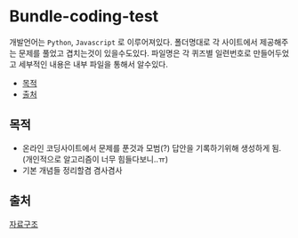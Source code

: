 # Bundle-coding-test

개발언어는 `Python`, `Javascript` 로 이루어져있다.
폴더명대로 각 사이트에서 제공해주는 문제를 풀었고 겹치는것이 있을수도있다.
파일명은 각 퀴즈별 일련번호로 만들어두었고 세부적인 내용은 내부 파일을 통해서 알수있다.

* [목적](#목적)
* [출처](#출처)

## 목적
* 온라인 코딩사이트에서 문제를 푼것과 모범(?) 답안을 기록하기위해 생성하게 됨. (개인적으로 알고리즘이 너무 힘들다보니..ㅠ)
* 기본 개념들 정리할겸 겸사겸사

## 출처
[자료구조](http://ejklike.github.io/2017/03/04/sorting-algorithms-with-python.html)
